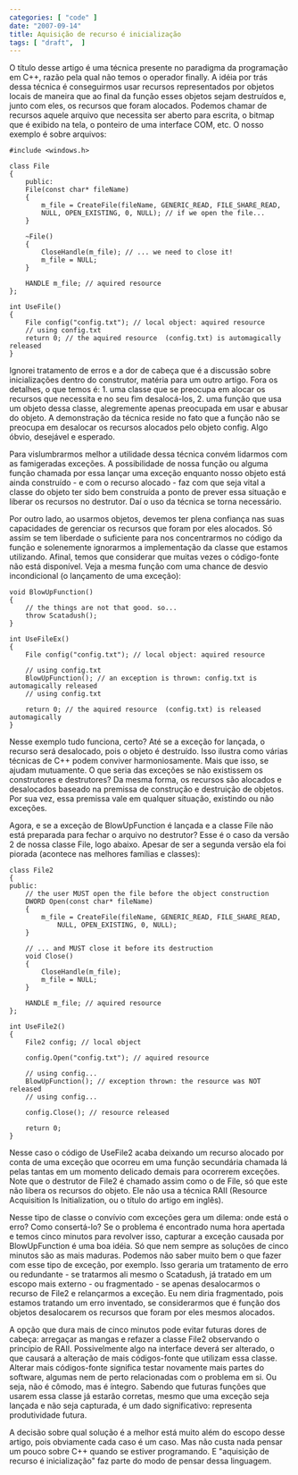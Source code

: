 ```yaml
---
categories: [ "code" ]
date: "2007-09-14"
title: Aquisição de recurso é inicialização
tags: [ "draft",  ]
---
```

O título desse artigo é uma técnica presente no paradigma da programação em C++, razão pela qual não temos o operador finally. A idéia por trás dessa técnica é conseguirmos usar recursos representados por objetos locais de maneira que ao final da função esses objetos sejam destruídos e, junto com eles, os recursos que foram alocados. Podemos chamar de recursos aquele arquivo que necessita ser aberto para escrita, o bitmap que é exibido na tela, o ponteiro de uma interface COM, etc. O nosso exemplo é sobre arquivos:

    #include <windows.h>
    
    class File
    {
    	public:
    	File(const char* fileName)
    	{
    		m_file = CreateFile(fileName, GENERIC_READ, FILE_SHARE_READ, 
    		NULL, OPEN_EXISTING, 0, NULL); // if we open the file...
    	}
    
    	~File()
    	{
    		CloseHandle(m_file); // ... we need to close it!
    		m_file = NULL;
    	}
    
    	HANDLE m_file; // aquired resource
    };
    
    int UseFile()
    {
    	File config("config.txt"); // local object: aquired resource
    	// using config.txt
    	return 0; // the aquired resource  (config.txt) is automagically released
    } 
    

Ignorei tratamento de erros e a dor de cabeça que é a discussão sobre inicializações dentro do construtor, matéria para um outro artigo. Fora os detalhes, o que temos é: 1. uma classe que se preocupa em alocar os recursos que necessita e no seu fim desalocá-los, 2. uma função que usa um objeto dessa classe, alegremente apenas preocupada em usar e abusar do objeto. A demonstração da técnica reside no fato que a função não se preocupa em desalocar os recursos alocados pelo objeto config. Algo óbvio, desejável e esperado.


Para vislumbrarmos melhor a utilidade dessa técnica convém lidarmos com as famigeradas exceções. A possibilidade de nossa função ou alguma função chamada por essa lançar uma exceção enquanto nosso objeto está ainda construído - e com o recurso alocado - faz com que seja vital a classe do objeto ter sido bem construída a ponto de prever essa situação e liberar os recursos no destrutor. Daí o uso da técnica se torna necessário.

Por outro lado, ao usarmos objetos, devemos ter plena confiança nas suas capacidades de gerenciar os recursos que foram por eles alocados. Só assim se tem liberdade o suficiente para nos concentrarmos no código da função e solenemente ignorarmos a implementação da classe que estamos utilizando. Afinal, temos que considerar que muitas vezes o código-fonte não está disponível. Veja a mesma função com uma chance de desvio incondicional (o lançamento de uma exceção):

    void BlowUpFunction()
    {
    	// the things are not that good. so...
    	throw Scatadush();
    }
    
    int UseFileEx()
    {
    	File config("config.txt"); // local object: aquired resource
    
    	// using config.txt
    	BlowUpFunction(); // an exception is thrown: config.txt is automagically released
    	// using config.txt
    
    	return 0; // the aquired resource  (config.txt) is released automagically
    } 
    

Nesse exemplo tudo funciona, certo? Até se a exceção for lançada, o recurso será desalocado, pois o objeto é destruído. Isso ilustra como várias técnicas de C++ podem conviver harmoniosamente. Mais que isso, se ajudam mutuamente. O que seria das exceções se não existissem os construtores e destrutores? Da mesma forma, os recursos são alocados e desalocados baseado na premissa de construção e destruição de objetos. Por sua vez, essa premissa vale em qualquer situação, existindo ou não exceções.

Agora, e se a exceção de BlowUpFunction é lançada e a classe File não está preparada para fechar o arquivo no destrutor? Esse é o caso da versão 2 de nossa classe File, logo abaixo. Apesar de ser a segunda versão ela foi piorada (acontece nas melhores famílias e classes):

    class File2
    {
    public:
    	// the user MUST open the file before the object construction
    	DWORD Open(const char* fileName)
    	{
    		m_file = CreateFile(fileName, GENERIC_READ, FILE_SHARE_READ, 
    			NULL, OPEN_EXISTING, 0, NULL);
    	}
    
    	// ... and MUST close it before its destruction
    	void Close()
    	{
    		CloseHandle(m_file);
    		m_file = NULL;
    	}
    
    	HANDLE m_file; // aquired resource
    };
    
    int UseFile2()
    {
    	File2 config; // local object
    
    	config.Open("config.txt"); // aquired resource
    
    	// using config...
    	BlowUpFunction(); // exception thrown: the resource was NOT released
    	// using config...
    
    	config.Close(); // resource released
    
    	return 0;
    } 
    

Nesse caso o código de UseFile2 acaba deixando um recurso alocado por conta de uma exceção que ocorreu em uma função secundária chamada lá pelas tantas em um momento delicado demais para ocorrerem exceções. Note que o destrutor de File2 é chamado assim como o de File, só que este não libera os recursos do objeto. Ele não usa a técnica RAII (Resource Acquisition Is Initialization, ou o título do artigo em inglês).


Nesse tipo de classe o convívio com exceções gera um dilema: onde está o erro? Como consertá-lo? Se o problema é encontrado numa hora apertada e temos cinco minutos para revolver isso, capturar a exceção causada por BlowUpFunction é uma boa idéia. Só que nem sempre as soluções de cinco minutos são as mais maduras. Podemos não saber muito bem o que fazer com esse tipo de exceção, por exemplo. Isso geraria um tratamento de erro ou redundante - se tratarmos ali mesmo o Scatadush, já tratado em um escopo mais externo - ou fragmentado - se apenas desalocarmos o recurso de File2 e relançarmos a exceção. Eu nem diria fragmentado, pois estamos tratando um erro inventado, se considerarmos que é função dos objetos desalocarem os recursos que foram por eles mesmos alocados.

A opção que dura mais de cinco minutos pode evitar futuras dores de cabeça: arregaçar as mangas e refazer a classe File2 observando o princípio de RAII. Possivelmente algo na interface deverá ser alterado, o que causará a alteração de mais códigos-fonte que utilizam essa classe. Alterar mais códigos-fonte significa testar novamente mais partes do software, algumas nem de perto relacionadas com o problema em si. Ou seja, não é cômodo, mas é íntegro. Sabendo que futuras funções que usarem essa classe já estarão corretas, mesmo que uma exceção seja lançada e não seja capturada, é um dado significativo: representa produtividade futura.

A decisão sobre qual solução é a melhor está muito além do escopo desse artigo, pois obviamente cada caso é um caso. Mas não custa nada pensar um pouco sobre C++ quando se estiver programando. E "aquisição de recurso é inicialização" faz parte do modo de pensar dessa linguagem.
